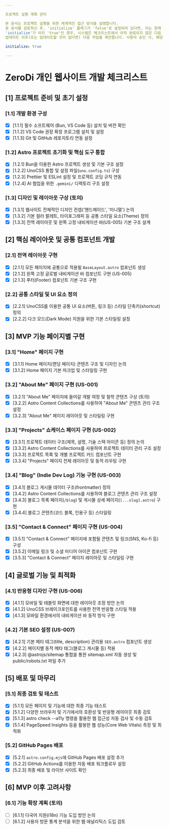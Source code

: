 ```yaml
---

프로젝트 실행 계획 관리

본 문서는 프로젝트 실행을 위한 체계적인 접근 방식을 설명합니다.
본 문서를 검토하신 후, 'initialize' 플래그가 'false'로 설정되어 있다면, 이는 현재 계획이 템플릿임을 의미합니다. 프로젝트의 특정 요구사항에 맞게 이 템플릿을 재구성하신 다음, 'initialize' 값을 'true'로 변경해 주십시오.
'initialize'가 이미 'true'인 경우, 시스템은 체크리스트에서 아직 완료되지 않은 다음 작업을 제안하기 전 개선이 필요한 부분을 업데이트합니다. 
업데이트 이후(또는 업데이트할 것이 없다면) 다음 작업을 제안합니다. 사용자 승인 시, 해당 작업은 완료([X])로 표시되며 실행이 진행됩니다.

initialize: true

---
```


# ZeroDi 개인 웹사이트 개발 체크리스트

## [1] 프로젝트 준비 및 초기 설정

### [1.1] 개발 환경 구성

- [x] [1.1.1] 필수 소프트웨어 (Bun, VS Code 등) 설치 및 버전 확인
- [x] [1.1.2] VS Code 권장 확장 프로그램 설치 및 설정
- [x] [1.1.3] Git 및 GitHub 레포지토리 연동 설정

### [1.2] Astro 프로젝트 초기화 및 핵심 도구 통합

- [x] [1.2.1] Bun을 이용한 Astro 프로젝트 생성 및 기본 구조 설정
- [x] [1.2.2] UnoCSS 통합 및 설정 파일(`uno.config.ts`) 구성
- [x] [1.2.3] Prettier 및 ESLint 설정 및 프로젝트 코딩 규칙 연동
- [x] [1.2.4] AI 협업을 위한 `.gemini/` 디렉토리 구조 설정

### [1.3] 디자인 및 레이아웃 구상 (토의)

- [x] [1.3.1] 웹사이트 전체적인 디자인 컨셉('핸드메이드', '미니멀') 논의
- [x] [1.3.2] 기본 컬러 팔레트, 타이포그래피 등 공통 스타일 요소(Theme) 정의
- [x] [1.3.3] 전역 레이아웃 및 왼쪽 고정 내비게이션 바(US-005) 기본 구조 설계

## [2] 핵심 레이아웃 및 공통 컴포넌트 개발

### [2.1] 전역 레이아웃 구현

- [x] [2.1.1] 모든 페이지에 공통으로 적용될 `BaseLayout.astro` 컴포넌트 생성
- [x] [2.1.2] 왼쪽 고정 글로벌 내비게이션 바 컴포넌트 구현 (US-005)
- [x] [2.1.3] 푸터(Footer) 컴포넌트 기본 구조 구현

### [2.2] 공통 스타일 및 UI 요소 정의

- [x] [2.2.1] UnoCSS를 이용한 공통 UI 요소(버튼, 링크 등) 스타일 단축키(shortcut) 정의
- [x] [2.2.2] 다크 모드(Dark Mode) 지원을 위한 기본 스타일링 설정

## [3] MVP 기능 페이지별 구현

### [3.1] "Home" 페이지 구현

- [x] [3.1.1] Home 페이지(랜딩 페이지) 콘텐츠 구조 및 디자인 논의
- [x] [3.1.2] Home 페이지 기본 마크업 및 스타일링 구현

### [3.2] "About Me" 페이지 구현 (US-001)

- [x] [3.2.1] "About Me" 페이지에 들어갈 개발 여정 및 철학 콘텐츠 구상 (토의)
- [x] [3.2.2] Astro Content Collections를 사용하여 "About Me" 콘텐츠 관리 구조 설정
- [x] [3.2.3] "About Me" 페이지 레이아웃 및 스타일링 구현

### [3.3] "Projects" 쇼케이스 페이지 구현 (US-002)

- [x] [3.3.1] 프로젝트 데이터 구조(제목, 설명, 기술 스택 아이콘 등) 정의 논의
- [x] [3.3.2] Astro Content Collections를 사용하여 프로젝트 데이터 관리 구조 설정
- [x] [3.3.3] 프로젝트 목록 및 개별 프로젝트 카드 컴포넌트 구현
- [x] [3.3.4] "Projects" 페이지 전체 레이아웃 및 동적 라우팅 구현

### [3.4] "Blog" (Indie Dev Log) 기능 구현 (US-003)

- [x] [3.4.1] 블로그 게시물 데이터 구조(frontmatter) 정의
- [x] [3.4.2] Astro Content Collections를 사용하여 블로그 콘텐츠 관리 구조 설정
- [x] [3.4.3] 블로그 목록 페이지(`/blog`) 및 게시물 상세 페이지(`[...slug].astro`) 구현
- [x] [3.4.4] 블로그 콘텐츠(코드 블록, 인용구 등) 스타일링

### [3.5] "Contact & Connect" 페이지 구현 (US-004)

- [x] [3.5.1] "Contact & Connect" 페이지에 포함될 콘텐츠 및 링크(SNS, Ko-fi 등) 구성
- [x] [3.5.2] 이메일 링크 및 소셜 미디어 아이콘 컴포넌트 구현
- [x] [3.5.3] "Contact & Connect" 페이지 레이아웃 및 스타일링 구현

## [4] 글로벌 기능 및 최적화

### [4.1] 반응형 디자인 구현 (US-006)

- [x] [4.1.1] 모바일 및 태블릿 화면에 대한 레이아웃 조정 방안 논의
- [x] [4.1.2] UnoCSS 브레이크포인트를 사용한 전역 반응형 스타일 적용
- [x] [4.1.3] 모바일 환경에서의 내비게이션 바 동작 방식 구현

### [4.2] 기본 SEO 설정 (US-007)

- [x] [4.2.1] 기본 메타 태그(title, description) 관리용 `SEO.astro` 컴포넌트 생성
- [x] [4.2.2] 페이지별 동적 메타 태그(블로그 게시물 등) 적용
- [x] [4.2.3] @astrojs/sitemap 통합을 통한 sitemap.xml 자동 생성 및 public/robots.txt 파일 추가

## [5] 배포 및 마무리

### [5.1] 최종 검토 및 테스트

- [x] [5.1.1] 모든 페이지 및 기능에 대한 최종 기능 테스트
- [x] [5.1.2] 다양한 브라우저 및 기기에서의 호환성 및 반응형 레이아웃 최종 검토
- [x] [5.1.3] astro check --a11y 명령을 활용한 웹 접근성 자동 검사 및 수동 검토
- [x] [5.1.4] PageSpeed Insights 등을 활용한 웹 성능(Core Web Vitals) 측정 및 최적화

### [5.2] GitHub Pages 배포

- [x] [5.2.1] `astro.config.mjs`에 GitHub Pages 배포 설정 추가
- [x] [5.2.2] GitHub Actions를 이용한 자동 배포 워크플로우 설정
- [x] [5.2.3] 최종 배포 및 라이브 사이트 확인

## [6] MVP 이후 고려사항

### [6.1] 기능 확장 계획 (토의)

- [ ] [6.1.1] 다국어 지원(i18n) 기능 도입 방안 논의
- [ ] [6.1.2] 사용자 방문 통계 분석을 위한 웹 애널리틱스 도입 검토
